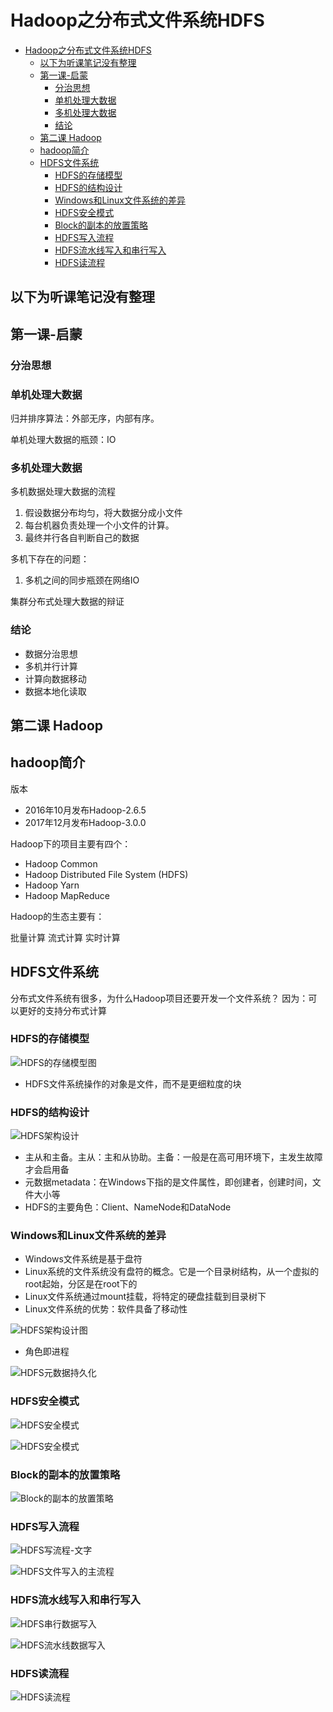 # Hadoop之分布式文件系统HDFS

- [Hadoop之分布式文件系统HDFS](#hadoop之分布式文件系统hdfs)
  - [以下为听课笔记没有整理](#以下为听课笔记没有整理)
  - [第一课-启蒙](#第一课-启蒙)
    - [分治思想](#分治思想)
    - [单机处理大数据](#单机处理大数据)
    - [多机处理大数据](#多机处理大数据)
    - [结论](#结论)
  - [第二课 Hadoop](#第二课-hadoop)
  - [hadoop简介](#hadoop简介)
  - [HDFS文件系统](#hdfs文件系统)
    - [HDFS的存储模型](#hdfs的存储模型)
    - [HDFS的结构设计](#hdfs的结构设计)
    - [Windows和Linux文件系统的差异](#windows和linux文件系统的差异)
    - [HDFS安全模式](#hdfs安全模式)
    - [Block的副本的放置策略](#block的副本的放置策略)
    - [HDFS写入流程](#hdfs写入流程)
    - [HDFS流水线写入和串行写入](#hdfs流水线写入和串行写入)
    - [HDFS读流程](#hdfs读流程)

## 以下为听课笔记没有整理

## 第一课-启蒙

### 分治思想

### 单机处理大数据

归并排序算法：外部无序，内部有序。

单机处理大数据的瓶颈：IO

### 多机处理大数据

多机数据处理大数据的流程

1. 假设数据分布均匀，将大数据分成小文件
2. 每台机器负责处理一个小文件的计算。
3. 最终并行各自判断自己的数据

多机下存在的问题：

1. 多机之间的同步瓶颈在网络IO

集群分布式处理大数据的辩证

### 结论

- 数据分治思想
- 多机并行计算
- 计算向数据移动
- 数据本地化读取

## 第二课 Hadoop

## hadoop简介

版本

- 2016年10月发布Hadoop-2.6.5
- 2017年12月发布Hadoop-3.0.0

Hadoop下的项目主要有四个：

- Hadoop Common
- Hadoop Distributed File System (HDFS)
- Hadoop Yarn
- Hadoop MapReduce

Hadoop的生态主要有：

批量计算
流式计算
实时计算

## HDFS文件系统

分布式文件系统有很多，为什么Hadoop项目还要开发一个文件系统？
因为：可以更好的支持分布式计算

### HDFS的存储模型

![HDFS的存储模型图](images/HDFS的存储模型图.png)

- HDFS文件系统操作的对象是文件，而不是更细粒度的块

### HDFS的结构设计

![HDFS架构设计](images/HDFS架构设计.png)

- 主从和主备。主从：主和从协助。主备：一般是在高可用环境下，主发生故障才会启用备
- 元数据metadata：在Windows下指的是文件属性，即创建者，创建时间，文件大小等
- HDFS的主要角色：Client、NameNode和DataNode

### Windows和Linux文件系统的差异

- Windows文件系统是基于盘符
- Linux系统的文件系统没有盘符的概念。它是一个目录树结构，从一个虚拟的root起始，分区是在root下的
- Linux文件系统通过mount挂载，将特定的硬盘挂载到目录树下
- Linux文件系统的优势：软件具备了移动性

![HDFS架构设计图](images/HDFS架构设计图.png)

- 角色即进程

![HDFS元数据持久化](images/HDFS元数据持久化.png)

### HDFS安全模式

![HDFS安全模式](images/HDFS安全模式.png)

![HDFS安全模式](images/HDFS安全模式2.png)

### Block的副本的放置策略

![Block的副本的放置策略](images/Block的副本的放置策略.png)

### HDFS写入流程

![HDFS写流程-文字](images/HDFS写流程-文字.png)

![HDFS文件写入的主流程](images/HDFS文件写入的主流程.png)

### HDFS流水线写入和串行写入

![HDFS串行数据写入](images/HDFS串行数据写入.png)

![HDFS流水线数据写入](images/HDFS流水线数据写入.png)

### HDFS读流程

![HDFS读流程](images/HDFS读流程.png)
